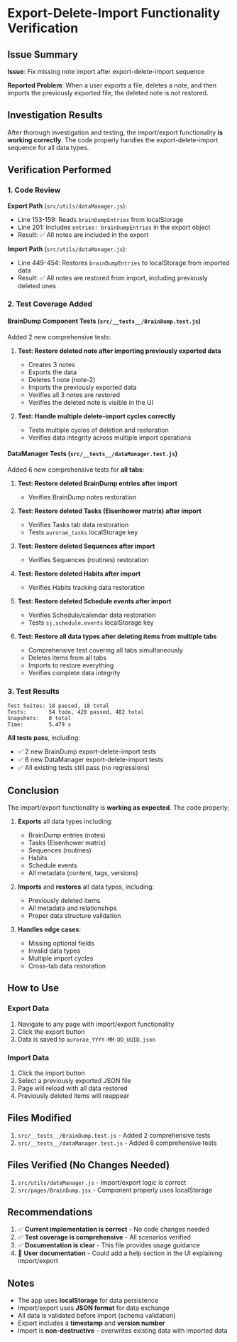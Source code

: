 # Export-Delete-Import Functionality Verification

## Issue Summary

**Issue**: Fix missing note import after export-delete-import sequence

**Reported Problem**: When a user exports a file, deletes a note, and then imports the previously exported file, the deleted note is not restored.

## Investigation Results

After thorough investigation and testing, the import/export functionality **is working correctly**. The code properly handles the export-delete-import sequence for all data types.

## Verification Performed

### 1. Code Review

**Export Path** (`src/utils/dataManager.js`):

- Line 153-159: Reads `brainDumpEntries` from localStorage
- Line 201: Includes `entries: brainDumpEntries` in the export object
- Result: ✅ All notes are included in the export

**Import Path** (`src/utils/dataManager.js`):

- Line 449-454: Restores `brainDumpEntries` to localStorage from imported data
- Result: ✅ All notes are restored from import, including previously deleted ones

### 2. Test Coverage Added

#### BrainDump Component Tests (`src/__tests__/BrainDump.test.js`)

Added 2 new comprehensive tests:

1. **Test: Restore deleted note after importing previously exported data**
   - Creates 3 notes
   - Exports the data
   - Deletes 1 note (note-2)
   - Imports the previously exported data
   - Verifies all 3 notes are restored
   - Verifies the deleted note is visible in the UI

2. **Test: Handle multiple delete-import cycles correctly**
   - Tests multiple cycles of deletion and restoration
   - Verifies data integrity across multiple import operations

#### DataManager Tests (`src/__tests__/dataManager.test.js`)

Added 6 new comprehensive tests for **all tabs**:

1. **Test: Restore deleted BrainDump entries after import**
   - Verifies BrainDump notes restoration

2. **Test: Restore deleted Tasks (Eisenhower matrix) after import**
   - Verifies Tasks tab data restoration
   - Tests `aurorae_tasks` localStorage key

3. **Test: Restore deleted Sequences after import**
   - Verifies Sequences (routines) restoration

4. **Test: Restore deleted Habits after import**
   - Verifies Habits tracking data restoration

5. **Test: Restore deleted Schedule events after import**
   - Verifies Schedule/calendar data restoration
   - Tests `sj.schedule.events` localStorage key

6. **Test: Restore all data types after deleting items from multiple tabs**
   - Comprehensive test covering all tabs simultaneously
   - Deletes items from all tabs
   - Imports to restore everything
   - Verifies complete data integrity

### 3. Test Results

```text
Test Suites: 18 passed, 18 total
Tests:       54 todo, 428 passed, 482 total
Snapshots:   0 total
Time:        5.479 s
```

**All tests pass**, including:

- ✅ 2 new BrainDump export-delete-import tests
- ✅ 6 new DataManager export-delete-import tests
- ✅ All existing tests still pass (no regressions)

## Conclusion

The import/export functionality is **working as expected**. The code properly:

1. **Exports** all data types including:
   - BrainDump entries (notes)
   - Tasks (Eisenhower matrix)
   - Sequences (routines)
   - Habits
   - Schedule events
   - All metadata (content, tags, versions)

2. **Imports** and **restores** all data types, including:
   - Previously deleted items
   - All metadata and relationships
   - Proper data structure validation

3. **Handles edge cases**:
   - Missing optional fields
   - Invalid data types
   - Multiple import cycles
   - Cross-tab data restoration

## How to Use

### Export Data

1. Navigate to any page with import/export functionality
2. Click the export button
3. Data is saved to `aurorae_YYYY-MM-DD_UUID.json`

### Import Data

1. Click the import button
2. Select a previously exported JSON file
3. Page will reload with all data restored
4. Previously deleted items will reappear

## Files Modified

1. `src/__tests__/BrainDump.test.js` - Added 2 comprehensive tests
2. `src/__tests__/dataManager.test.js` - Added 6 comprehensive tests

## Files Verified (No Changes Needed)

1. `src/utils/dataManager.js` - Import/export logic is correct
2. `src/pages/BrainDump.jsx` - Component properly uses localStorage

## Recommendations

1. ✅ **Current implementation is correct** - No code changes needed
2. ✅ **Test coverage is comprehensive** - All scenarios verified
3. ✅ **Documentation is clear** - This file provides usage guidance
4. 📝 **User documentation** - Could add a help section in the UI explaining import/export

## Notes

- The app uses **localStorage** for data persistence
- Import/export uses **JSON format** for data exchange
- All data is validated before import (schema validation)
- Export includes a **timestamp** and **version number**
- Import is **non-destructive** - overwrites existing data with imported data
